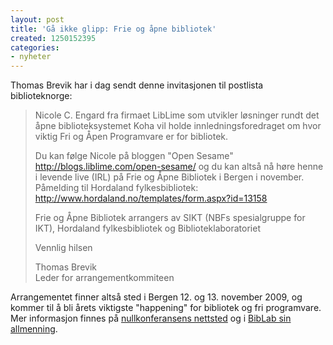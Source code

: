 ```yaml
---
layout: post
title: 'Gå ikke glipp: Frie og åpne bibliotek'
created: 1250152395
categories:
- nyheter
---
```

<p>Thomas Brevik har i dag sendt denne invitasjonen til postlista biblioteknorge:</p>

<blockquote><p>Nicole C. Engard fra firmaet LibLime som utvikler løsninger rundt det åpne biblioteksystemet Koha vil holde innledningsforedraget om hvor viktig Fri og Åpen Programvare er for bibliotek.</p>
<p>Du kan følge Nicole på bloggen "Open Sesame" <a href="http://blogs.liblime.com/open-sesame/">http://blogs.liblime.com/open-sesame/</a> og du kan altså nå høre henne i levende live (IRL) på Frie og Åpne Bibliotek i Bergen i november.
Påmelding til Hordaland fylkesbibliotek: <a href="http://www.hordaland.no/templates/form.aspx?id=13158">http://www.hordaland.no/templates/form.aspx?id=13158</a></p>
<p>Frie og Åpne Bibliotek arrangers av SIKT (NBFs spesialgruppe for IKT), Hordaland fylkesbibliotek og Biblioteklaboratoriet</p>
<p>Vennlig hilsen</p>
<p>Thomas Brevik<br />
Leder for arrangementkommiteen</p></blockquote>

<p>Arrangementet finner altså sted i Bergen 12. og 13. november 2009, og kommer til å bli årets viktigste "happening" for bibliotek og fri programvare. Mer informasjon finnes på <a href="http://friebibliotek.mixxt.org/">nullkonferansens nettsted</a> og i <a href="http://wiki.biblioteklaboratoriet.no/index.php/Frie_bibliotek">BibLab sin allmenning</a>. </p>
